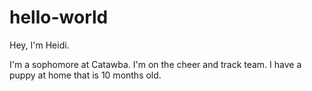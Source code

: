 # hello-world

Hey, I'm Heidi.

I'm a sophomore at Catawba. I'm on the cheer and track team.
I have a puppy at home that is 10 months old.
